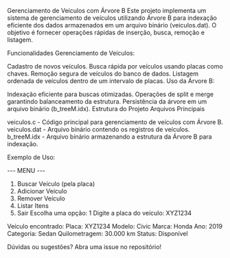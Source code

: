 Gerenciamento de Veículos com Árvore B
Este projeto implementa um sistema de gerenciamento de veículos utilizando Árvore B para indexação eficiente dos dados armazenados em um arquivo binário (veiculos.dat). O objetivo é fornecer operações rápidas de inserção, busca, remoção e listagem.

Funcionalidades
Gerenciamento de Veículos:

Cadastro de novos veículos.
Busca rápida por veículos usando placas como chaves.
Remoção segura de veículos do banco de dados.
Listagem ordenada de veículos dentro de um intervalo de placas.
Uso da Árvore B:

Indexação eficiente para buscas otimizadas.
Operações de split e merge garantindo balanceamento da estrutura.
Persistência da árvore em um arquivo binário (b_treeM.idx).
 Estrutura do Projeto
 Arquivos Principais

veiculos.c - Código principal para gerenciamento de veículos com Árvore B.
veiculos.dat - Arquivo binário contendo os registros de veículos.
b_treeM.idx - Arquivo binário armazenando a estrutura da Árvore B para indexação.

Exemplo de Uso:

--- MENU ---
1. Buscar Veículo (pela placa)
2. Adicionar Veículo
3. Remover Veículo
4. Listar Itens
5. Sair
Escolha uma opção: 1
Digite a placa do veículo: XYZ1234

Veículo encontrado:
Placa: XYZ1234
Modelo: Civic
Marca: Honda
Ano: 2019
Categoria: Sedan
Quilometragem: 30.000 km
Status: Disponível

Dúvidas ou sugestões? Abra uma issue no repositório!
